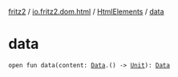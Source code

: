 [fritz2](../../index.md) / [io.fritz2.dom.html](../index.md) / [HtmlElements](index.md) / [data](./data.md)

# data

`open fun data(content: `[`Data`](../-data/index.md)`.() -> `[`Unit`](https://kotlinlang.org/api/latest/jvm/stdlib/kotlin/-unit/index.html)`): `[`Data`](../-data/index.md)